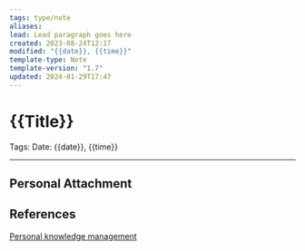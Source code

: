 ```yaml
---
tags: type/note
aliases: 
lead: Lead paragraph goes here
created: 2023-08-24T12:17
modified: "{{date}}, {{time}}"
template-type: Note
template-version: "1.7"
updated: 2024-01-29T17:47
---
```


# {{Title}}

Tags: 
Date: {{date}}, {{time}}

---
## Personal Attachment

## References

[Personal knowledge management](../SLIP-BOX/Personal%20knowledge%20management.md)

